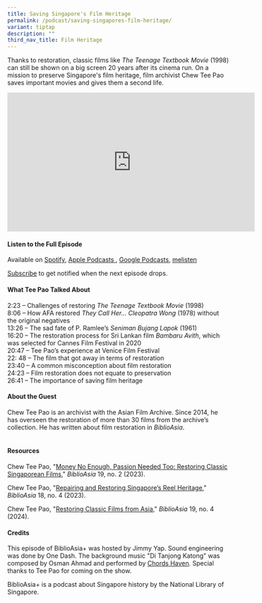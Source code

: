 ```yaml
---
title: Saving Singapore's Film Heritage
permalink: /podcast/saving-singapores-film-heritage/
variant: tiptap
description: ""
third_nav_title: Film Heritage
---
```

<p>Thanks to restoration, classic films like <em>The Teenage Textbook Movie </em>(1998)
can still be shown on a big screen 20 years after its cinema run. On a
mission to preserve Singapore's film heritage, film archivist Chew Tee
Pao saves important movies and gives them a second life.</p>
<div class="iframe-wrapper">
<iframe height="315" width="560" allowfullscreen="true" frameborder="0" src="https://www.youtube.com/embed/_3raKl7Z9qo?si=1FEo-G8JkqwRNIaO"></iframe>
</div>
<p></p>
<h4><strong>Listen to the Full Episode</strong></h4>
<p>Available on <a href="https://open.spotify.com/episode/5wc69omxO1qs8idh0yrXky" rel="noopener noreferrer nofollow" target="_blank"><u>Spotify</u></a>,
<a href="https://podcasts.apple.com/us/podcast/saving-singapores-film-heritage/id1688142751?i=1000645409192" rel="noopener noreferrer nofollow" target="_blank"><u>Apple Podcasts</u> 
</a>, <a href="https://podcasts.google.com/feed/aHR0cHM6Ly9mZWVkcy5jYXB0aXZhdGUuZm0vYmlibGlvYXNpYS8/episode/NDE1NGI4ZjgtNGIyOS00MWY5LWE3ODQtMWFlMzhiMjEzYTlm?sa=X&amp;ved=0CAUQkfYCahcKEwjY2Irs06yEAxUAAAAAHQAAAAAQCg" rel="noopener noreferrer nofollow" target="_blank"><u>Google Podcasts</u></a>,
<a href="https://www.melisten.sg/podcast/playlist/BiblioAsia%2B-2115156/Saving-Singapore-s-Film-Heritage-2312151" rel="noopener noreferrer nofollow" target="_blank"><u>melisten</u>
</a>
</p>
<p><a href="https://open.spotify.com/show/66PYiIthr1KqQhJ82XH4DN" rel="noopener noreferrer nofollow" target="_blank"><u>Subscribe</u></a> to
get notified when the next episode drops.</p>
<p></p>
<h4><strong>What Tee Pao Talked About</strong></h4>
<p>2:23 – Challenges of restoring <em>The Teenage Textbook Movie</em> (1998)
<br>8:06 – How AFA restored <em>They Call Her… Cleopatra Wong</em> (1978) without
the original negatives
<br>13:26 – The sad fate of P. Ramlee’s <em>Seniman Bujang Lapok</em> (1961)
<br>16:20 – The restoration process for Sri Lankan film<em> Bambaru Avith</em>,
which was selected for Cannes Film Festival in 2020
<br>20:47 – Tee Pao’s experience at Venice Film Festival
<br>22: 48 – The film that got away in terms of restoration
<br>23:40 – A common misconception about film restoration
<br>24:23 – Film restoration does not equate to preservation
<br>26:41 – The importance of saving film heritage</p>
<p></p>
<h4><strong>About the Guest</strong></h4>
<p>Chew Tee Pao is an archivist with the Asian Film Archive. Since 2014,
he has overseen the restoration of more than 30 films from the archive’s
collection. He has written about film restoration in <em>BiblioAsia</em>.</p>
<h4><br><strong>Resources</strong></h4>
<p>Chew Tee Pao, "<a href="https://biblioasia.nlb.gov.sg/vol-19/issue-2/jul-sep-2023/restoring-singaporean-films/" rel="noopener noreferrer nofollow" target="_blank">Money No Enough, Passion Needed Too: Restoring Classic Singaporean Films</a>," <em>BiblioAsia</em> 19,
no. 2 (2023).</p>
<p>Chew Tee Pao, "<a href="https://biblioasia.nlb.gov.sg/vol-18/issue-4/jan-mar-2023/asian-film-archive-restoration/" rel="noopener noreferrer nofollow" target="_blank">Repairing and Restoring Singapore’s Reel Heritage</a>," <em>BiblioAsia</em> 18,
no. 4 (2023).</p>
<p>Chew Tee Pao, "<a href="https://biblioasia.nlb.gov.sg/vol-19/issue-4/jan-mar-2024/restoring-asian-films/" rel="noopener noreferrer nofollow" target="_blank">Restoring Classic Films from Asia</a>," <em>BiblioAsia</em> 19,
no. 4 (2024).</p>
<p></p>
<h4><strong>Credits</strong></h4>
<p>This episode of BiblioAsia+ was hosted by Jimmy Yap. Sound engineering
was done by One Dash. The background music "Di Tanjong Katong" was composed
by Osman Ahmad and performed by <a href="https://www.youtube.com/watch?v=uA2v7ka5TAI" rel="noopener noreferrer nofollow" target="_blank"><u>Chords Haven</u></a>.
Special thanks to Tee Pao for coming on the show.</p>
<p>BiblioAsia+ is a podcast about Singapore history by the National Library
of Singapore.</p>
<p></p>